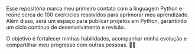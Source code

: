 Esse repositório marca meu primeiro contato com a linguagem Python e reúne cerca de 100 exercícios resolvidos para aprimorar meu aprendizado. Além disso, será um espaço para publicar projetos em Python, garantindo um ciclo contínuo de desenvolvimento e revisão.

O objetivo é fortalecer minhas habilidades, acompanhar minha evolução e compartilhar meu progresso com outras pessoas. 🚀🐍
